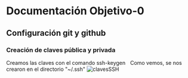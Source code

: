 # Documentación Objetivo-0
## Configuración git y github
### Creación de claves pública y privada
Creamos las claves con el comando ssh-keygen
<img src="./Objetivo-0/ssh-keygen.png" alt="ssh-keygen" width="5px">
Como vemos, se nos crearon en el directorio "~/.ssh"
<img src="./Objetivo-0/clavesSSH.png" alt="clavesSSH">
